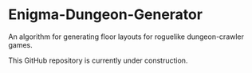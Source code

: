 # Enigma-Dungeon-Generator
An algorithm for generating floor layouts for roguelike dungeon-crawler games.

This GitHub repository is currently under construction.
